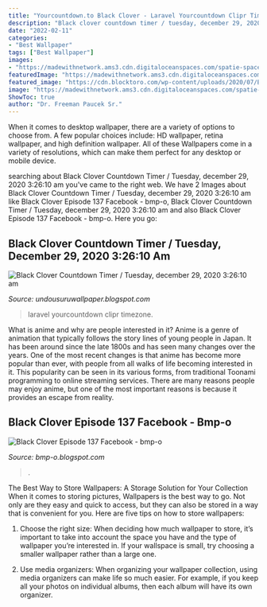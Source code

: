 ```yaml
---
title: "Yourcountdown.to Black Clover - Laravel Yourcountdown Clipr Timezone"
description: "Black clover countdown timer / tuesday, december 29, 2020 3:26:10 am"
date: "2022-02-11"
categories:
- "Best Wallpaper"
tags: ["Best Wallpaper"]
images:
- "https://madewithnetwork.ams3.cdn.digitaloceanspaces.com/spatie-space-production/18031/yourcountdown-to.jpg"
featuredImage: "https://madewithnetwork.ams3.cdn.digitaloceanspaces.com/spatie-space-production/18031/yourcountdown-to.jpg"
featured_image: "https://cdn.blocktoro.com/wp-content/uploads/2020/07/Black-Clover-Episode-136-Release-Date-Spoilers-Preview-and-How-to-Watch-the-Anime-Online-800x400.jpg"
image: "https://madewithnetwork.ams3.cdn.digitaloceanspaces.com/spatie-space-production/18031/yourcountdown-to.jpg"
ShowToc: true
author: "Dr. Freeman Paucek Sr."
---
```



When it comes to desktop wallpaper, there are a variety of options to choose from. A few popular choices include: HD wallpaper, retina wallpaper, and high definition wallpaper. All of these Wallpapers come in a variety of resolutions, which can make them perfect for any desktop or mobile device. 

	

		
searching about Black Clover Countdown Timer / Tuesday, december 29, 2020 3:26:10 am you've came to the right web. We have 2 Images about Black Clover Countdown Timer / Tuesday, december 29, 2020 3:26:10 am like Black Clover Episode 137 Facebook - bmp-o, Black Clover Countdown Timer / Tuesday, december 29, 2020 3:26:10 am and also Black Clover Episode 137 Facebook - bmp-o. Here you go:
		
    
## Black Clover Countdown Timer / Tuesday, December 29, 2020 3:26:10 Am

<img loading=lazy src="https://madewithnetwork.ams3.cdn.digitaloceanspaces.com/spatie-space-production/18031/yourcountdown-to.jpg" onerror="this.onerror=null;this.src='https://tse1.mm.bing.net/th?id=OIP.93s4oBGUuimmZKmhZ9GgAwHaE6&amp;pid=15.1';" alt="Black Clover Countdown Timer / Tuesday, december 29, 2020 3:26:10 am">

_Source: undousuruwallpaper.blogspot.com_

>laravel yourcountdown clipr timezone. 

	

What is anime and why are people interested in it?
Anime is a genre of animation that typically follows the story lines of young people in Japan. It has been around since the late 1800s and has seen many changes over the years. One of the most recent changes is that anime has become more popular than ever, with people from all walks of life becoming interested in it. This popularity can be seen in its various forms, from traditional Toonami programming to online streaming services. There are many reasons people may enjoy anime, but one of the most important reasons is because it provides an escape from reality.

    
## Black Clover Episode 137 Facebook - Bmp-o

<img loading=lazy src="https://cdn.blocktoro.com/wp-content/uploads/2020/07/Black-Clover-Episode-136-Release-Date-Spoilers-Preview-and-How-to-Watch-the-Anime-Online-800x400.jpg" onerror="this.onerror=null;this.src='https://tse3.mm.bing.net/th?id=OIP.JFfwzM8QdO1-h59zkr5iFAHaDt&amp;pid=15.1';" alt="Black Clover Episode 137 Facebook - bmp-o">

_Source: bmp-o.blogspot.com_

>. 

	

The Best Way to Store Wallpapers: A Storage Solution for Your Collection
When it comes to storing pictures, Wallpapers is the best way to go. Not only are they easy and quick to access, but they can also be stored in a way that is convenient for you. Here are five tips on how to store wallpapers:
1) Choose the right size: When deciding how much wallpaper to store, it’s important to take into account the space you have and the type of wallpaper you’re interested in. If your wallspace is small, try choosing a smaller wallpaper rather than a large one.

2) Use media organizers: When organizing your wallpaper collection, using media organizers can make life so much easier. For example, if you keep all your photos on individual albums, then each album will have its own organizer.

